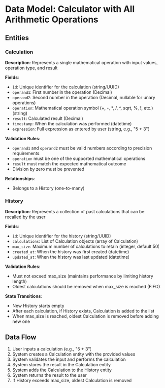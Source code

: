 # Data Model: Calculator with All Arithmetic Operations

## Entities

### Calculation

**Description**: Represents a single mathematical operation with input values, operation type, and result

**Fields**:
- `id`: Unique identifier for the calculation (string/UUID)
- `operand1`: First number in the operation (Decimal)
- `operand2`: Second number in the operation (Decimal, nullable for unary operations)
- `operation`: Mathematical operation symbol (+, -, *, /, ^, sqrt, %, !, etc.) (string)
- `result`: Calculated result (Decimal)
- `timestamp`: When the calculation was performed (datetime)
- `expression`: Full expression as entered by user (string, e.g., "5 + 3")

**Validation Rules**:
- `operand1` and `operand2` must be valid numbers according to precision requirements
- `operation` must be one of the supported mathematical operations
- `result` must match the expected mathematical outcome
- Division by zero must be prevented

**Relationships**:
- Belongs to a History (one-to-many)

### History

**Description**: Represents a collection of past calculations that can be recalled by the user

**Fields**:
- `id`: Unique identifier for the history (string/UUID)
- `calculations`: List of Calculation objects (array of Calculation)
- `max_size`: Maximum number of calculations to retain (integer, default 50)
- `created_at`: When the history was first created (datetime)
- `updated_at`: When the history was last updated (datetime)

**Validation Rules**:
- Must not exceed max_size (maintains performance by limiting history length)
- Oldest calculations should be removed when max_size is reached (FIFO)

**State Transitions**:
- New History starts empty
- After each calculation, if History exists, Calculation is added to the list
- When max_size is reached, oldest Calculation is removed before adding new one

## Data Flow

1. User inputs a calculation (e.g., "5 + 3")
2. System creates a Calculation entity with the provided values
3. System validates the input and performs the calculation
4. System stores the result in the Calculation entity
5. System adds the Calculation to the History entity
6. System returns the result to the user
7. If History exceeds max_size, oldest Calculation is removed